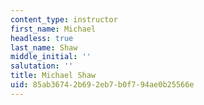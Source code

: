 ```yaml
---
content_type: instructor
first_name: Michael
headless: true
last_name: Shaw
middle_initial: ''
salutation: ''
title: Michael Shaw
uid: 85ab3674-2b69-2eb7-b0f7-94ae0b25566e
---
```

